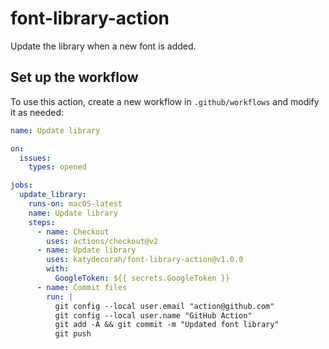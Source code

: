 # font-library-action

Update the library when a new font is added.

<!-- START GENERATED DOCUMENTATION -->

## Set up the workflow

To use this action, create a new workflow in `.github/workflows` and modify it as needed:

```yml
name: Update library

on:
  issues:
    types: opened

jobs:
  update_library:
    runs-on: macOS-latest
    name: Update library
    steps:
      - name: Checkout
        uses: actions/checkout@v2
      - name: Update library
        uses: katydecorah/font-library-action@v1.0.0
        with:
          GoogleToken: ${{ secrets.GoogleToken }}
      - name: Commit files
        run: |
          git config --local user.email "action@github.com"
          git config --local user.name "GitHub Action"
          git add -A && git commit -m "Updated font library"
          git push
```

<!-- END GENERATED DOCUMENTATION -->

